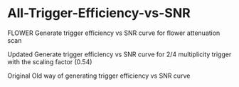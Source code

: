 # All-Trigger-Efficiency-vs-SNR
FLOWER
Generate trigger efficiency vs SNR curve for flower attenuation scan 

Updated
Generate trigger efficiency vs SNR curve for 2/4 multiplicity trigger with the scaling factor (0.54)

Original 
Old way of generating trigger efficiency vs SNR curve 
